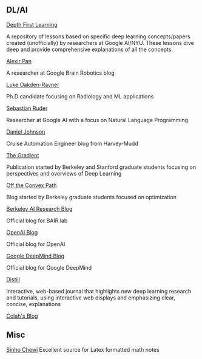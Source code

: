 ## DL/AI

[Depth First Learning](https://www.depthfirstlearning.com/)

A repository of lessons based on specific deep learning concepts/papers created (unofficially) by researchers at Google AI/NYU. These lessons dive deep and provide comprehensive explanations of all the concepts.

[Alexir Pan](https://www.alexirpan.com/)

A researcher at Google Brain Robotics blog

[Luke Oakden-Rayner](https://lukeoakdenrayner.wordpress.com/)

Ph.D candidate focusing on Radiology and ML applications

[Sebastian Ruder](http://ruder.io/)

Researcher at Google AI with a focus on Natural Language Programming

[Daniel Johnson](http://www.hexahedria.com/)

Cruise Automation Engineer blog from Harvey-Mudd

[The Gradient](https://thegradient.pub/)

Publication started by Berkeley and Stanford graduate students focusing on perspectives and overviews of Deep Learning

[Off the Convex Path](https://www.offconvex.org/about/)

Blog started by Berkeley graduate students focused on optimization

[Berkeley AI Research Blog](https://bair.berkeley.edu/blog/)

Official blog for BAIR lab

[OpenAI Blog](https://openai.com/blog/)

Official blog for OpenAI

[Google DeepMind Blog](https://deepmind.com/blog/)

Official blog for Google DeepMind

[Distill](https://distill.pub/)

Interactive, web-based journal that highlights new deep learning research and tutorials, using interactive web displays and emphasizing clear, concise, explanations

[Colah's Blog](http://colah.github.io/)

## Misc

[Sinho Chewi](https://chewisinho.github.io/) Excellent source for Latex formatted math notes


